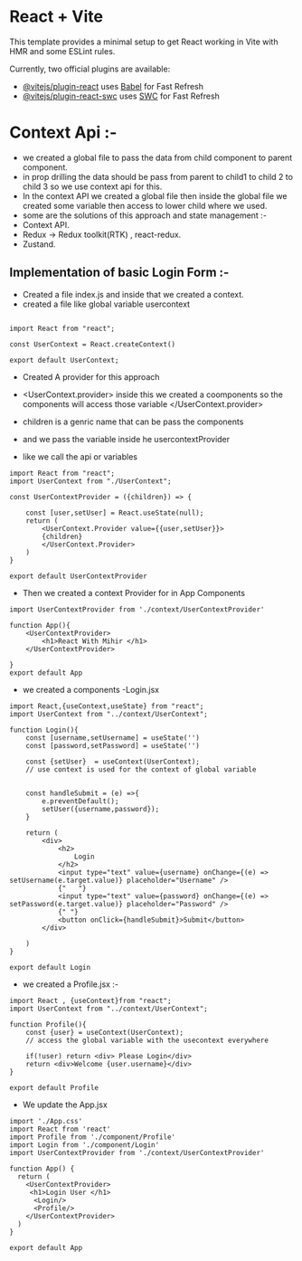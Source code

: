 # React + Vite

This template provides a minimal setup to get React working in Vite with HMR and some ESLint rules.

Currently, two official plugins are available:

- [@vitejs/plugin-react](https://github.com/vitejs/vite-plugin-react/blob/main/packages/plugin-react/README.md) uses [Babel](https://babeljs.io/) for Fast Refresh
- [@vitejs/plugin-react-swc](https://github.com/vitejs/vite-plugin-react-swc) uses [SWC](https://swc.rs/) for Fast Refresh
# Context Api :-
- we created a global file to pass the data from child component to parent component.
- in prop drilling the data should be pass from parent to child1 to child 2 to child 3 so we use context api for this.
- In the context API we created a global file then inside the global file we created some variable then access to lower child where we used.
- some are the solutions of this approach and state management :-
- Context API.
- Redux ->  Redux toolkit(RTK) , react-redux.
- Zustand.




## Implementation of basic Login Form :-

- Created a file index.js and inside that we created a context.
- created a file like global variable usercontext

```

import React from "react";

const UserContext = React.createContext()

export default UserContext;

```

- Created A provider for this approach  
- <UserContext.provider> inside this we created a coomponents so the components will access those variable  </UserContext.provider>

- children is a genric name that can be pass the components 
- and we pass the variable inside he usercontextProvider
- like we call the api or variables

``` 
import React from "react";
import UserContext from "./UserContext";

const UserContextProvider = ({children}) => {

    const [user,setUser] = React.useState(null);
    return (
        <UserContext.Provider value={{user,setUser}}>
        {children}
        </UserContext.Provider>
    )
}

export default UserContextProvider

```


- Then we created a context Provider for in App Components

```
import UserContextProvider from './context/UserContextProvider'

function App(){
    <UserContextProvider>
        <h1>React With Mihir </h1>
    </UserContextProvider>
    
}
export default App
```



- we created a components 
-Login.jsx

```
import React,{useContext,useState} from "react";
import UserContext from "../context/UserContext";

function Login(){
    const [username,setUsername] = useState('')
    const [password,setPassword] = useState('')

    const {setUser}  = useContext(UserContext);
    // use context is used for the context of global variable


    const handleSubmit = (e) =>{
        e.preventDefault();
        setUser({username,password});
    }

    return (
        <div>
            <h2>
                Login
            </h2>
            <input type="text" value={username} onChange={(e) => setUsername(e.target.value)} placeholder="Username" />
            {"   "}
            <input type="text" value={password} onChange={(e) => setPassword(e.target.value)} placeholder="Password" />
            {" "}
            <button onClick={handleSubmit}>Submit</button>
        </div>

    )
}

export default Login
```


- we created a Profile.jsx :-

```
import React , {useContext}from "react";
import UserContext from "../context/UserContext";

function Profile(){
    const {user} = useContext(UserContext);
    // access the global variable with the usecontext everywhere

    if(!user) return <div> Please Login</div>
    return <div>Welcome {user.username}</div>
}

export default Profile

```




- We update the App.jsx

```
import './App.css'
import React from 'react'
import Profile from './component/Profile'
import Login from './component/Login'
import UserContextProvider from './context/UserContextProvider'

function App() {
  return (
    <UserContextProvider>
     <h1>Login User </h1>
      <Login/>
      <Profile/>
    </UserContextProvider>
  )
}

export default App

```